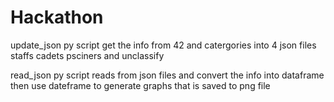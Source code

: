 # Hackathon
update_json py script get the info from 42 and catergories into 4 json files
staffs cadets psciners and unclassify

read_json py script reads from json files and convert the info into dataframe
then use dateframe to generate graphs that is saved to png file
